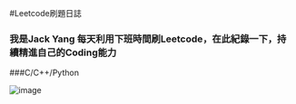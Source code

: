 #Leetcode刷題日誌

### 我是Jack Yang 每天利用下班時間刷Leetcode，在此紀錄一下，持續精進自己的Coding能力
###C/C++/Python

![image](https://github.com/Nero811/Nero811.github.io/assets/129769018/e216c975-7570-433c-918c-fe2501285afc)
